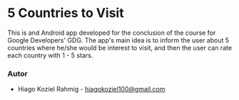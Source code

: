 # 5 Countries to Visit

This is and Android app developed for the conclusion of the course for Google Developers' GDG. The app's main idea is to inform the user about 5 countries where he/she would be interest to visit, and then the user can rate each country with 1 - 5 stars.

### Autor
 * Hiago Koziel Rahmig - <hiagokoziel100@gmail.com>
